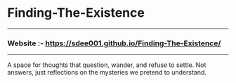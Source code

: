 # Finding-The-Existence
---
### Website :- https://sdee001.github.io/Finding-The-Existence/
---
A space for thoughts that question, wander, and refuse to settle. Not answers, just reflections on the mysteries we pretend to understand.
